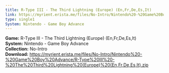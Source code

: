 ```yaml
---
title: R-Type III - The Third Lightning (Europe) (En,Fr,De,Es,It)
link: https://myrient.erista.me/files/No-Intro/Nintendo%20-%20Game%20Boy%20Advance/R-Type%20III%20-%20The%20Third%20Lightning%20(Europe)%20(En,Fr,De,Es,It).zip
type: single1
System: Nintendo - Game Boy Advance
---
```

<b>Game:</b> R-Type III - The Third Lightning (Europe) (En,Fr,De,Es,It)<br>
<b>System:</b> Nintendo - Game Boy Advance<br>
<b>Collection:</b> No-Intro<br>
<b>Download:</b> https://myrient.erista.me/files/No-Intro/Nintendo%20-%20Game%20Boy%20Advance/R-Type%20III%20-%20The%20Third%20Lightning%20(Europe)%20(En,Fr,De,Es,It).zip